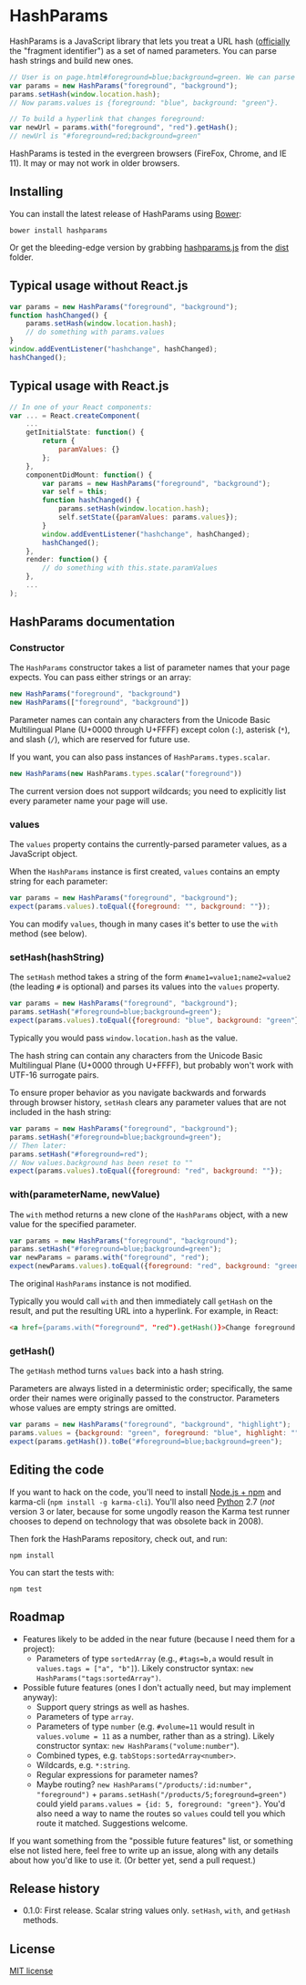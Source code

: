 # HashParams

HashParams is a JavaScript library that lets you treat a URL hash ([officially](https://tools.ietf.org/html/rfc3986#section-3.5) the "fragment identifier") as a set of named parameters. You can parse hash strings and build new ones.

```javascript
// User is on page.html#foreground=blue;background=green. We can parse the hash:
var params = new HashParams("foreground", "background");
params.setHash(window.location.hash);
// Now params.values is {foreground: "blue", background: "green"}.

// To build a hyperlink that changes foreground:
var newUrl = params.with("foreground", "red").getHash();
// newUrl is "#foreground=red;background=green"
```

HashParams is tested in the evergreen browsers (FireFox, Chrome, and IE 11). It may or may not work in older browsers.

## Installing

You can install the latest release of HashParams using [Bower](http://bower.io/):

    bower install hashparams

Or get the bleeding-edge version by grabbing [hashparams.js](../../raw/master/dist/hashparams.js) from the [dist](../../tree/master/dist) folder.

## Typical usage without React.js

```javascript
var params = new HashParams("foreground", "background");
function hashChanged() {
    params.setHash(window.location.hash);
    // do something with params.values
}
window.addEventListener("hashchange", hashChanged);
hashChanged();
```

## Typical usage with React.js

```javascript
// In one of your React components:
var ... = React.createComponent(
    ...
    getInitialState: function() {
        return {
            paramValues: {}
        };
    },
    componentDidMount: function() {
        var params = new HashParams("foreground", "background");
        var self = this;
        function hashChanged() {
            params.setHash(window.location.hash);
            self.setState({paramValues: params.values});
        }
        window.addEventListener("hashchange", hashChanged);
        hashChanged();
    },
    render: function() {
        // do something with this.state.paramValues
    },
    ...
);
```

## HashParams documentation

### Constructor

The `HashParams` constructor takes a list of parameter names that your page expects. You can pass either strings or an array:

```javascript
new HashParams("foreground", "background")
new HashParams(["foreground", "background"])
```

Parameter names can contain any characters from the Unicode Basic Multilingual Plane (U+0000 through U+FFFF) except colon (`:`), asterisk (`*`), and slash (`/`), which are reserved for future use.

If you want, you can also pass instances of `HashParams.types.scalar`.

```javascript
new HashParams(new HashParams.types.scalar("foreground"))
```

The current version does not support wildcards; you need to explicitly list every parameter name your page will use.

### values

The `values` property contains the currently-parsed parameter values, as a JavaScript object.

When the `HashParams` instance is first created, `values` contains an empty string for each parameter:

```javascript
var params = new HashParams("foreground", "background");
expect(params.values).toEqual({foreground: "", background: ""});
```

You can modify `values`, though in many cases it's better to use the `with` method (see below).

### setHash(hashString)

The `setHash` method takes a string of the form `#name1=value1;name2=value2` (the leading `#` is optional) and parses its values into the `values` property.

```javascript
var params = new HashParams("foreground", "background");
params.setHash("#foreground=blue;background=green");
expect(params.values).toEqual({foreground: "blue", background: "green"});
```

Typically you would pass `window.location.hash` as the value.

The hash string can contain any characters from the Unicode Basic Multilingual Plane (U+0000 through U+FFFF), but probably won't work with UTF-16 surrogate pairs.

To ensure proper behavior as you navigate backwards and forwards through browser history, `setHash` clears any parameter values that are not included in the hash string:

```javascript
var params = new HashParams("foreground", "background");
params.setHash("#foreground=blue;background=green");
// Then later:
params.setHash("#foreground=red");
// Now values.background has been reset to ""
expect(params.values).toEqual({foreground: "red", background: ""});
```

### with(parameterName, newValue)

The `with` method returns a new clone of the `HashParams` object, with a new value for the specified parameter.

```javascript
var params = new HashParams("foreground", "background");
params.setHash("#foreground=blue;background=green");
var newParams = params.with("foreground", "red");
expect(newParams.values).toEqual({foreground: "red", background: "green"});
```

The original `HashParams` instance is not modified.

Typically you would call `with` and then immediately call `getHash` on the result, and put the resulting URL into a hyperlink. For example, in React:

```html
<a href={params.with("foreground", "red").getHash()}>Change foreground to red</a>
```

### getHash()

The `getHash` method turns `values` back into a hash string.

Parameters are always listed in a deterministic order; specifically, the same order their names were originally passed to the constructor. Parameters whose values are empty strings are omitted.

```javascript
var params = new HashParams("foreground", "background", "highlight");
params.values = {background: "green", foreground: "blue", highlight: ""};
expect(params.getHash()).toBe("#foreground=blue;background=green");
```

## Editing the code

If you want to hack on the code, you'll need to install [Node.js + npm](https://nodejs.org/) and karma-cli (`npm install -g karma-cli`). You'll also need [Python](https://www.python.org/) 2.7 (*not* version 3 or later, because for some ungodly reason the Karma test runner chooses to depend on technology that was obsolete back in 2008).

Then fork the HashParams repository, check out, and run:

    npm install

You can start the tests with:

    npm test

## Roadmap

* Features likely to be added in the near future (because I need them for a project):
    * Parameters of type `sortedArray` (e.g., `#tags=b,a` would result in `values.tags = ["a", "b"]`). Likely constructor syntax: `new HashParams("tags:sortedArray")`.
* Possible future features (ones I don't actually need, but may implement anyway):
    * Support query strings as well as hashes.
    * Parameters of type `array`.
    * Parameters of type `number` (e.g. `#volume=11` would result in `values.volume = 11` as a number, rather than as a string). Likely constructor syntax: `new HashParams("volume:number"`).
    * Combined types, e.g. `tabStops:sortedArray<number>`.
    * Wildcards, e.g. `*:string`.
    * Regular expressions for parameter names?
    * Maybe routing? `new HashParams("/products/:id:number", "foreground")` + `params.setHash("/products/5;foreground=green")` could yield `params.values = {id: 5, foreground: "green"}`. You'd also need a way to name the routes so `values` could tell you which route it matched. Suggestions welcome.

If you want something from the "possible future features" list, or something else not listed here, feel free to write up an issue, along with any details about how you'd like to use it. (Or better yet, send a pull request.)

## Release history

* 0.1.0: First release. Scalar string values only. `setHash`, `with`, and `getHash` methods.

## License

[MIT license](https://opensource.org/licenses/MIT)

